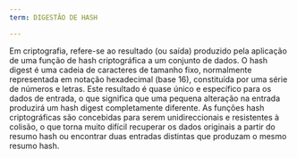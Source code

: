 ```yaml
---
term: DIGESTÃO DE HASH

---
```

Em criptografia, refere-se ao resultado (ou saída) produzido pela aplicação de uma função de hash criptográfica a um conjunto de dados. O hash digest é uma cadeia de caracteres de tamanho fixo, normalmente representada em notação hexadecimal (base 16), constituída por uma série de números e letras. Este resultado é quase único e específico para os dados de entrada, o que significa que uma pequena alteração na entrada produzirá um hash digest completamente diferente. As funções hash criptográficas são concebidas para serem unidireccionais e resistentes à colisão, o que torna muito difícil recuperar os dados originais a partir do resumo hash ou encontrar duas entradas distintas que produzam o mesmo resumo hash.